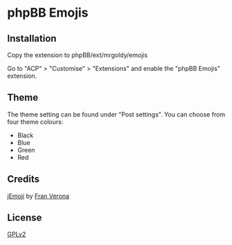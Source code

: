 # phpBB Emojis

## Installation

Copy the extension to phpBB/ext/mrgoldy/emojis

Go to "ACP" > "Customise" > "Extensions" and enable the "phpBB Emojis" extension.

## Theme

The theme setting can be found under "Post settings".
You can choose from four theme colours:
- Black
- Blue
- Green
- Red

## Credits

[jEmoji](http://franverona.com/jemoji/) by [Fran Verona](http://franverona.com/)

## License

[GPLv2](license.txt)
